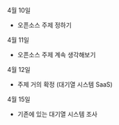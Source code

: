 4월 10일
- 오픈소스 주제 정하기

4월 11일
- 오픈소스 주제 계속 생각해보기

4월 12일
- 주제 거의 확정 (대기열 시스템 SaaS)

4월 15일
- 기존에 있는 대기열 시스템 조사
